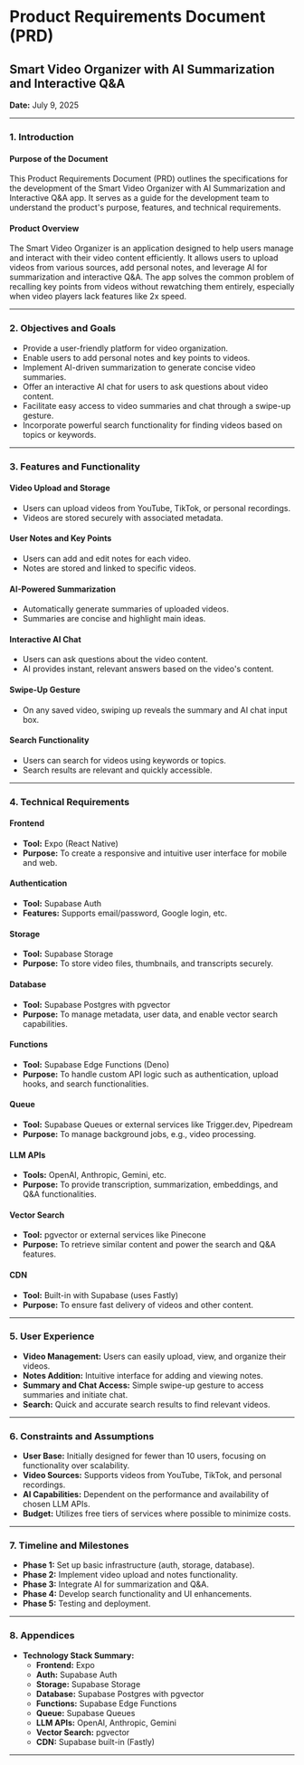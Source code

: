 # Product Requirements Document (PRD)

## Smart Video Organizer with AI Summarization and Interactive Q&A

**Date:** July 9, 2025

---

### 1. Introduction

#### Purpose of the Document

This Product Requirements Document (PRD) outlines the specifications for the development of the Smart Video Organizer with AI Summarization and Interactive Q&A app. It serves as a guide for the development team to understand the product's purpose, features, and technical requirements.

#### Product Overview

The Smart Video Organizer is an application designed to help users manage and interact with their video content efficiently. It allows users to upload videos from various sources, add personal notes, and leverage AI for summarization and interactive Q&A. The app solves the common problem of recalling key points from videos without rewatching them entirely, especially when video players lack features like 2x speed.

---

### 2. Objectives and Goals

- Provide a user-friendly platform for video organization.
- Enable users to add personal notes and key points to videos.
- Implement AI-driven summarization to generate concise video summaries.
- Offer an interactive AI chat for users to ask questions about video content.
- Facilitate easy access to video summaries and chat through a swipe-up gesture.
- Incorporate powerful search functionality for finding videos based on topics or keywords.

---

### 3. Features and Functionality

#### Video Upload and Storage

- Users can upload videos from YouTube, TikTok, or personal recordings.
- Videos are stored securely with associated metadata.

#### User Notes and Key Points

- Users can add and edit notes for each video.
- Notes are stored and linked to specific videos.

#### AI-Powered Summarization

- Automatically generate summaries of uploaded videos.
- Summaries are concise and highlight main ideas.

#### Interactive AI Chat

- Users can ask questions about the video content.
- AI provides instant, relevant answers based on the video's content.

#### Swipe-Up Gesture

- On any saved video, swiping up reveals the summary and AI chat input box.

#### Search Functionality

- Users can search for videos using keywords or topics.
- Search results are relevant and quickly accessible.

---

### 4. Technical Requirements

#### Frontend

- **Tool:** Expo (React Native) 
- **Purpose:** To create a responsive and intuitive user interface for mobile and web.

#### Authentication

- **Tool:** Supabase Auth
- **Features:** Supports email/password, Google login, etc.

#### Storage

- **Tool:** Supabase Storage
- **Purpose:** To store video files, thumbnails, and transcripts securely.

#### Database

- **Tool:** Supabase Postgres with pgvector
- **Purpose:** To manage metadata, user data, and enable vector search capabilities.

#### Functions

- **Tool:** Supabase Edge Functions (Deno)
- **Purpose:** To handle custom API logic such as authentication, upload hooks, and search functionalities.

#### Queue

- **Tool:** Supabase Queues or external services like Trigger.dev, Pipedream
- **Purpose:** To manage background jobs, e.g., video processing.

#### LLM APIs

- **Tools:** OpenAI, Anthropic, Gemini, etc.
- **Purpose:** To provide transcription, summarization, embeddings, and Q&A functionalities.

#### Vector Search

- **Tool:** pgvector or external services like Pinecone
- **Purpose:** To retrieve similar content and power the search and Q&A features.

#### CDN

- **Tool:** Built-in with Supabase (uses Fastly)
- **Purpose:** To ensure fast delivery of videos and other content.

---

### 5. User Experience

- **Video Management:** Users can easily upload, view, and organize their videos.
- **Notes Addition:** Intuitive interface for adding and viewing notes.
- **Summary and Chat Access:** Simple swipe-up gesture to access summaries and initiate chat.
- **Search:** Quick and accurate search results to find relevant videos.

---

### 6. Constraints and Assumptions

- **User Base:** Initially designed for fewer than 10 users, focusing on functionality over scalability.
- **Video Sources:** Supports videos from YouTube, TikTok, and personal recordings.
- **AI Capabilities:** Dependent on the performance and availability of chosen LLM APIs.
- **Budget:** Utilizes free tiers of services where possible to minimize costs.

---

### 7. Timeline and Milestones

- **Phase 1:** Set up basic infrastructure (auth, storage, database).
- **Phase 2:** Implement video upload and notes functionality.
- **Phase 3:** Integrate AI for summarization and Q&A.
- **Phase 4:** Develop search functionality and UI enhancements.
- **Phase 5:** Testing and deployment.

---

### 8. Appendices

- **Technology Stack Summary:**
  - **Frontend:** Expo
  - **Auth:** Supabase Auth
  - **Storage:** Supabase Storage
  - **Database:** Supabase Postgres with pgvector
  - **Functions:** Supabase Edge Functions
  - **Queue:** Supabase Queues
  - **LLM APIs:** OpenAI, Anthropic, Gemini
  - **Vector Search:** pgvector
  - **CDN:** Supabase built-in (Fastly)

---
